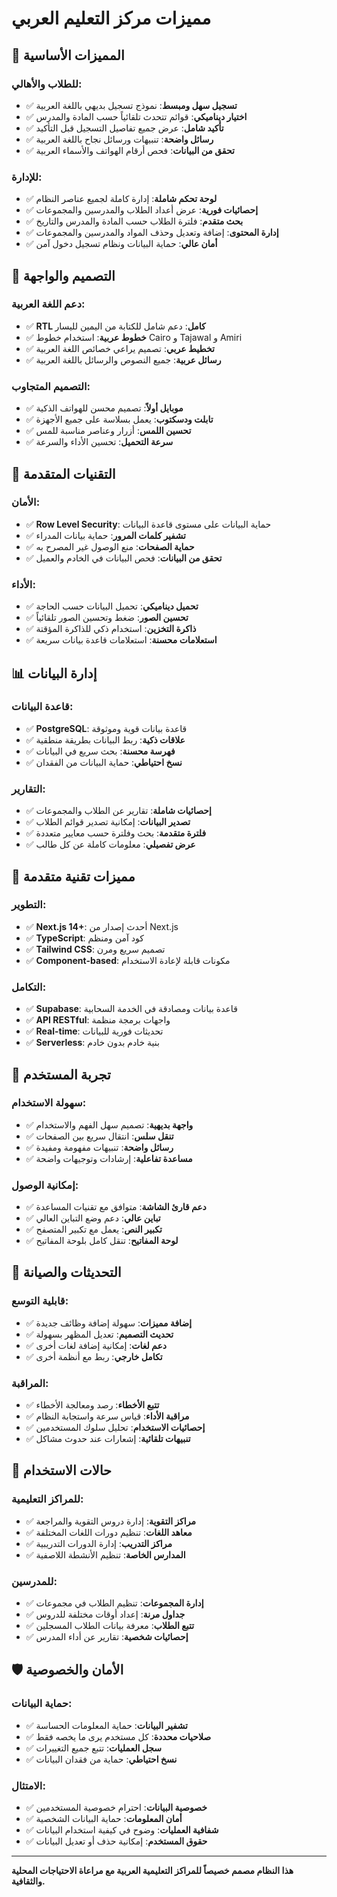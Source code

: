 # مميزات مركز التعليم العربي

## 🎯 المميزات الأساسية

### للطلاب والأهالي:
- ✅ **تسجيل سهل ومبسط**: نموذج تسجيل بديهي باللغة العربية
- ✅ **اختيار ديناميكي**: قوائم تتحدث تلقائياً حسب المادة والمدرس
- ✅ **تأكيد شامل**: عرض جميع تفاصيل التسجيل قبل التأكيد
- ✅ **رسائل واضحة**: تنبيهات ورسائل نجاح باللغة العربية
- ✅ **تحقق من البيانات**: فحص أرقام الهواتف والأسماء العربية

### للإدارة:
- ✅ **لوحة تحكم شاملة**: إدارة كاملة لجميع عناصر النظام
- ✅ **إحصائيات فورية**: عرض أعداد الطلاب والمدرسين والمجموعات
- ✅ **بحث متقدم**: فلترة الطلاب حسب المادة والمدرس والتاريخ
- ✅ **إدارة المحتوى**: إضافة وتعديل وحذف المواد والمدرسين والمجموعات
- ✅ **أمان عالي**: حماية البيانات ونظام تسجيل دخول آمن

## 🎨 التصميم والواجهة

### دعم اللغة العربية:
- ✅ **RTL كامل**: دعم شامل للكتابة من اليمين لليسار
- ✅ **خطوط عربية**: استخدام خطوط Cairo و Tajawal و Amiri
- ✅ **تخطيط عربي**: تصميم يراعي خصائص اللغة العربية
- ✅ **رسائل عربية**: جميع النصوص والرسائل باللغة العربية

### التصميم المتجاوب:
- ✅ **موبايل أولاً**: تصميم محسن للهواتف الذكية
- ✅ **تابلت ودسكتوب**: يعمل بسلاسة على جميع الأجهزة
- ✅ **تحسين اللمس**: أزرار وعناصر مناسبة للمس
- ✅ **سرعة التحميل**: تحسين الأداء والسرعة

## 🔧 التقنيات المتقدمة

### الأمان:
- ✅ **Row Level Security**: حماية البيانات على مستوى قاعدة البيانات
- ✅ **تشفير كلمات المرور**: حماية بيانات المدراء
- ✅ **حماية الصفحات**: منع الوصول غير المصرح به
- ✅ **تحقق من البيانات**: فحص البيانات في الخادم والعميل

### الأداء:
- ✅ **تحميل ديناميكي**: تحميل البيانات حسب الحاجة
- ✅ **تحسين الصور**: ضغط وتحسين الصور تلقائياً
- ✅ **ذاكرة التخزين**: استخدام ذكي للذاكرة المؤقتة
- ✅ **استعلامات محسنة**: استعلامات قاعدة بيانات سريعة

## 📊 إدارة البيانات

### قاعدة البيانات:
- ✅ **PostgreSQL**: قاعدة بيانات قوية وموثوقة
- ✅ **علاقات ذكية**: ربط البيانات بطريقة منطقية
- ✅ **فهرسة محسنة**: بحث سريع في البيانات
- ✅ **نسخ احتياطي**: حماية البيانات من الفقدان

### التقارير:
- ✅ **إحصائيات شاملة**: تقارير عن الطلاب والمجموعات
- ✅ **تصدير البيانات**: إمكانية تصدير قوائم الطلاب
- ✅ **فلترة متقدمة**: بحث وفلترة حسب معايير متعددة
- ✅ **عرض تفصيلي**: معلومات كاملة عن كل طالب

## 🚀 مميزات تقنية متقدمة

### التطوير:
- ✅ **Next.js 14+**: أحدث إصدار من Next.js
- ✅ **TypeScript**: كود آمن ومنظم
- ✅ **Tailwind CSS**: تصميم سريع ومرن
- ✅ **Component-based**: مكونات قابلة لإعادة الاستخدام

### التكامل:
- ✅ **Supabase**: قاعدة بيانات ومصادقة في الخدمة السحابية
- ✅ **API RESTful**: واجهات برمجة منظمة
- ✅ **Real-time**: تحديثات فورية للبيانات
- ✅ **Serverless**: بنية خادم بدون خادم

## 📱 تجربة المستخدم

### سهولة الاستخدام:
- ✅ **واجهة بديهية**: تصميم سهل الفهم والاستخدام
- ✅ **تنقل سلس**: انتقال سريع بين الصفحات
- ✅ **رسائل واضحة**: تنبيهات مفهومة ومفيدة
- ✅ **مساعدة تفاعلية**: إرشادات وتوجيهات واضحة

### إمكانية الوصول:
- ✅ **دعم قارئ الشاشة**: متوافق مع تقنيات المساعدة
- ✅ **تباين عالي**: دعم وضع التباين العالي
- ✅ **تكبير النص**: يعمل مع تكبير المتصفح
- ✅ **لوحة المفاتيح**: تنقل كامل بلوحة المفاتيح

## 🔄 التحديثات والصيانة

### قابلية التوسع:
- ✅ **إضافة مميزات**: سهولة إضافة وظائف جديدة
- ✅ **تحديث التصميم**: تعديل المظهر بسهولة
- ✅ **دعم لغات**: إمكانية إضافة لغات أخرى
- ✅ **تكامل خارجي**: ربط مع أنظمة أخرى

### المراقبة:
- ✅ **تتبع الأخطاء**: رصد ومعالجة الأخطاء
- ✅ **مراقبة الأداء**: قياس سرعة واستجابة النظام
- ✅ **إحصائيات الاستخدام**: تحليل سلوك المستخدمين
- ✅ **تنبيهات تلقائية**: إشعارات عند حدوث مشاكل

## 🎯 حالات الاستخدام

### للمراكز التعليمية:
- ✅ **مراكز التقوية**: إدارة دروس التقوية والمراجعة
- ✅ **معاهد اللغات**: تنظيم دورات اللغات المختلفة
- ✅ **مراكز التدريب**: إدارة الدورات التدريبية
- ✅ **المدارس الخاصة**: تنظيم الأنشطة اللاصفية

### للمدرسين:
- ✅ **إدارة المجموعات**: تنظيم الطلاب في مجموعات
- ✅ **جداول مرنة**: إعداد أوقات مختلفة للدروس
- ✅ **تتبع الطلاب**: معرفة بيانات الطلاب المسجلين
- ✅ **إحصائيات شخصية**: تقارير عن أداء المدرس

## 🛡️ الأمان والخصوصية

### حماية البيانات:
- ✅ **تشفير البيانات**: حماية المعلومات الحساسة
- ✅ **صلاحيات محددة**: كل مستخدم يرى ما يخصه فقط
- ✅ **سجل العمليات**: تتبع جميع التغييرات
- ✅ **نسخ احتياطي**: حماية من فقدان البيانات

### الامتثال:
- ✅ **خصوصية البيانات**: احترام خصوصية المستخدمين
- ✅ **أمان المعلومات**: حماية البيانات الشخصية
- ✅ **شفافية العمليات**: وضوح في كيفية استخدام البيانات
- ✅ **حقوق المستخدم**: إمكانية حذف أو تعديل البيانات

---

**هذا النظام مصمم خصيصاً للمراكز التعليمية العربية مع مراعاة الاحتياجات المحلية والثقافية.**
